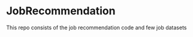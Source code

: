 # JobRecommendation        
This repo consists of the job recommendation code and few job datasets              
    
 
  
